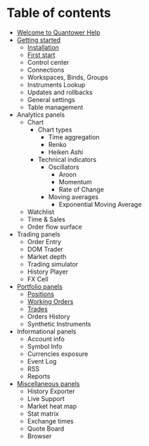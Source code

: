 # Table of contents

* [Welcome to Quantower Help](README.md)
* [Getting started](getting-started/README.md)
  * [Installation](getting-started/installation.md)
  * [First start](getting-started/first-start.md)
  * Control center
  * Connections
  * Workspaces, Binds, Groups
  * Instruments Lookup
  * Updates and rollbacks
  * General settings
  * Table management
* Analytics panels
  * Chart
    * Chart types
      * Time aggregation
      * Renko
      * Heiken Ashi
    * Technical indicators
      * Oscillators
        * Aroon
        * Momentum
        * Rate of Change
      * Moving averages
        * Exponential Moving Average
  * Watchlist
  * Time & Sales
  * Order flow surface
* Trading panels
  * Order Entry
  * DOM Trader
  * Market depth
  * Trading simulator
  * History Player
  * FX Cell
* [Portfolio panels](portfolio-panels/README.md)
  * [Positions](portfolio-panels/positions.md)
  * [Working Orders](portfolio-panels/working-orders.md)
  * [Trades](portfolio-panels/trades.md)
  * Orders History
  * Synthetic Instruments
* Informational panels
  * Account info
  * Symbol Info
  * Currencies exposure
  * Event Log
  * RSS
  * Reports
* [Miscellaneous panels](miscellaneous-panels/README.md)
  * History Exporter
  * Live Support
  * Market heat map
  * Stat matrix
  * Exchange times
  * Quote Board
  * Browser

